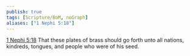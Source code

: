 ```yaml
---
publish: true
tags: [Scripture/BoM, noGraph]
aliases: ["1 Nephi 5:18"]
---
```

[1 Nephi 5:18](https://churchofjesuschrist.org/study/scriptures/bofm/1-ne/5?lang=eng&id=p18#p18) That these plates of brass should go forth unto all nations, kindreds, tongues, and people who were of his seed.
